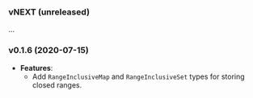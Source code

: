 ### vNEXT (unreleased)

...


### v0.1.6 (2020-07-15)

- **Features**:
    - Add `RangeInclusiveMap` and `RangeInclusiveSet` types for storing closed ranges.
